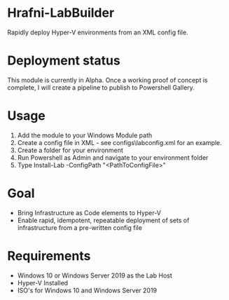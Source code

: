 # Hrafni-LabBuilder
Rapidly deploy Hyper-V environments from an XML config file.

# Deployment status
This module is currently in Alpha. Once a working proof of concept is complete, I will create a pipeline to publish to Powershell Gallery.

# Usage
  1. Add the module to your Windows Module path
  2. Create a config file in XML - see configs\labconfig.xml for an example.
  3. Create a folder for your environment
  4. Run Powershell as Admin and navigate to your environment folder
  4. Type Install-Lab -ConfigPath "\<PathToConfigFile>"


# Goal
  * Bring Infrastructure as Code elements to Hyper-V
  * Enable rapid, idempotent, repeatable deployment of sets of infrastructure from a pre-written config file

# Requirements
  * Windows 10 or Windows Server 2019 as the Lab Host
  * Hyper-V Installed
  * ISO's for Windows 10 and Windows Server 2019